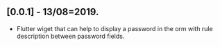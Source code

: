 ## [0.0.1] - 13/08=2019.

* Flutter wiget  that can help to display a password in the orm with rule description between password fields.
